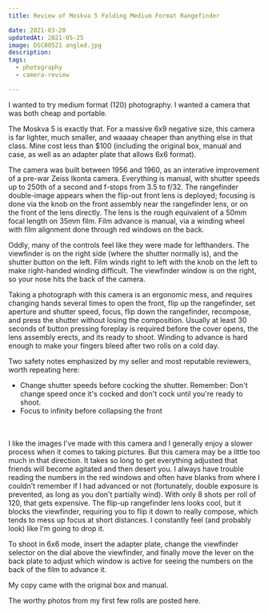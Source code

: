```yaml
---
title: Review of Moskva 5 Folding Medium Format Rangefinder

date: 2021-03-20
updatedAt: 2021-05-25
image: DSC00521 angled.jpg
description: 
tags:
  - photography
  - camera-review

---
```


I wanted to try medium format (120) photography.  I wanted a camera that was both cheap and portable.  

The Moskva 5 is exactly that.  For a massive 6x9 negative size, this camera is far lighter, much smaller, and waaaay cheaper than anything else in that class.  Mine cost less than $100 (including the original box, manual and case, as well as an adapter plate that allows 6x6 format).

<v-img src="DSC00521 angled.jpg" alt="bar" :dirp="dir"></v-img>

The camera was built between 1956 and 1960, as an interative improvement of a pre-war Zeiss Ikonta camera.  Everything is manual, with shutter speeds up to 250th of a second and f-stops from 3.5 to f/32.  The rangefinder double-image appears when the flip-out front lens is deployed; focusing is done via the knob on the front assembly near the rangefinder lens, or on the front of the lens directly.  The lens is the rough equivalent of a 50mm focal length on 35mm film.  Film advance is manual, via a winding wheel with film alignment done through red windows on the back.

Oddly, many of the controls feel like they were made for lefthanders.  The viewfinder is on the right side (where the shutter normally is), and the shutter button on the left.  Film winds right to left with the knob on the left to make right-handed winding difficult.  The viewfinder window is on the right, so your nose hits the back of the camera.  


Taking a photograph with this camera is an ergonomic mess, and requires changing hands several times to open the front, flip up the rangefinder, set aperture and shutter speed, focus, flip down the rangefinder, recompose, and press the shutter without losing the composition.  Usually at least 30 seconds of button pressing foreplay is required before the cover opens, the lens assembly erects, and its ready to shoot.  Winding to advance is hard enough to make your fingers bleed after two rolls on a cold day.

Two safety notes emphasized by my seller and most reputable reviewers, worth repeating here:
 - Change shutter speeds before cocking the shutter.  Remember: Don't change speed once it's cocked and don't cock until you're ready to shoot.
 - Focus to infinity before collapsing the front
<BR><BR><BR>
  

I like the images I've made with this camera and I generally enjoy a slower process when it comes to taking pictures.  But this camera may be a little too much in that direction.  It takes so long to get everything adjusted that friends will become agitated and then desert you.  I always have trouble reading the numbers in the red windows and often have blanks from where I couldn't remember if I had advanced or not (fortunately, double exposure is prevented, as long as you don't partially wind).  With only 8 shots per roll of 120, that gets expensive.  The flip-up rangefinder lens looks cool, but it blocks the viewfinder, requiring you to flip it down to really compose, which tends to mess up focus at short distances.  I constantly feel (and probably look) like I'm going to drop it.

To shoot in 6x6 mode, insert the adapter plate, change the viewfinder selector on the dial above the viewfinder, and finally move the lever on the back plate to adjust which window is active for seeing the numbers on the back of the film to advance it.

<v-img src="DSC00518 front closed.jpg" alt="bar" :dirp="dir"></v-img>
<v-img src="DSC00519 front open.jpg" alt="bar" :dirp="dir"></v-img>
<v-img src="DSC00516 top.jpg" alt="bar" :dirp="dir"></v-img>
<v-img src="DSC00517 back.jpg" alt="bar" :dirp="dir"></v-img>
<v-img src="DSC00513 vertical.jpg" alt="bar" :dirp="dir"></v-img>

My copy came with the original box and manual.
<v-img src="DSC00514 box.jpg" alt="bar" :dirp="dir"></v-img>

The worthy photos from my first few rolls are posted <nuxt-link to="moskva5-photos">here</nuxt-link>.



